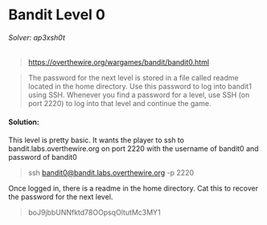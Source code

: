 Bandit Level 0
=====

###### Solver: ap3xsh0t

> https://overthewire.org/wargames/bandit/bandit0.html

> The password for the next level is stored in a file called readme located in the home directory. Use this password to log into bandit1 using SSH. Whenever you find a password for a level, use SSH (on port 2220) to log into that level and continue the game.

#### Solution:
This level is pretty basic. It wants the player to ssh to bandit.labs.overthewire.org on port 2220 with the username of bandit0 and password of bandit0

> ssh bandit0@bandit.labs.overthewire.org -p 2220

Once logged in, there is a readme in the home directory. Cat this to recover the password for the next level.

> boJ9jbbUNNfktd78OOpsqOltutMc3MY1
